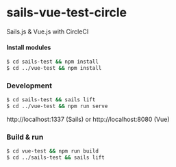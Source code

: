# sails-vue-test-circle
Sails.js & Vue.js with CircleCI

#### Install modules

```bash
$ cd sails-test && npm install
$ cd ../vue-test && npm install
```

### Development

```bash
$ cd sails-test && sails lift
$ cd ../vue-test && npm run serve
```
http://localhost:1337 (Sails) or http://localhost:8080 (Vue)

### Build & run

```bash
$ cd vue-test && npm run build
$ cd ../sails-test && sails lift
```